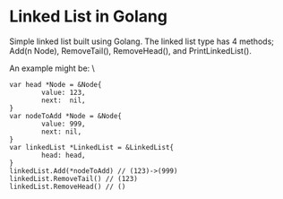 # Linked List in Golang

Simple linked list built using Golang. The linked list type has 4 methods; Add(n Node), RemoveTail(), RemoveHead(), and PrintLinkedList().

An example might be: \
```
var head *Node = &Node{
        value: 123,
        next:  nil,
}
var nodeToAdd *Node = &Node{
        value: 999,
        next: nil,
}
var linkedList *LinkedList = &LinkedList{
        head: head,
}
linkedList.Add(*nodeToAdd) // (123)->(999)
linkedList.RemoveTail() // (123)
linkedList.RemoveHead() // ()

```
